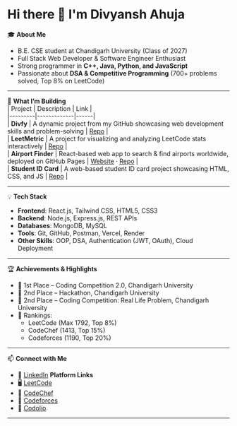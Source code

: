 # Hi there 👋 I'm Divyansh Ahuja  

🎓 **About Me**  
- B.E. CSE student at Chandigarh University (Class of 2027)  
- Full Stack Web Developer & Software Engineer Enthusiast  
- Strong programmer in **C++, Java, Python, and JavaScript**  
- Passionate about **DSA & Competitive Programming** (700+ problems solved, Top 8% on LeetCode)  

---

🔭 **What I’m Building**  
| Project | Description | Link |  
|---------|-------------|------|  
| **Divfy** | A dynamic project from my GitHub showcasing web development skills and problem-solving | [Repo](https://github.com/DivyanshAhuja08/Divfy) |  
| **LeetMetric** | A project for visualizing and analyzing LeetCode stats interactively | [Repo](https://github.com/DivyanshAhuja08/LeetMetric) |  
| **Airport Finder** | React-based web app to search & find airports worldwide, deployed on GitHub Pages | [Website](https://divyanshahuja08.github.io/Airport-finder/) · [Repo](https://github.com/DivyanshAhuja08/Airport-finder) |  
| **Student ID Card** | A web-based student ID card project showcasing HTML, CSS, and JS | [Repo](https://github.com/DivyanshAhuja08/Student-ID-Card) |  

---

💡 **Tech Stack**  
- **Frontend**: React.js, Tailwind CSS, HTML5, CSS3  
- **Backend**: Node.js, Express.js, REST APIs  
- **Databases**: MongoDB, MySQL  
- **Tools**: Git, GitHub, Postman, Vercel, Render  
- **Other Skills**: OOP, DSA, Authentication (JWT, OAuth), Cloud Deployment  

---

🏆 **Achievements & Highlights**  
- 🥇 1st Place – Coding Competition 2.0, Chandigarh University  
- 🥈 2nd Place – Hackathon, Chandigarh University  
- 🥈 2nd Place – Coding Competition: Real Life Problem, Chandigarh University  
- 🎯 Rankings:  
  - LeetCode (Max 1792, Top 8%)  
  - CodeChef (1413, Top 15%)  
  - Codeforces (1190, Top 20%)  

---

📫 **Connect with Me**    
- 💼 [LinkedIn](https://www.linkedin.com/in/divyanshahuja08)
  **Platform Links**    
- 🖥️ [LeetCode](https://leetcode.com/u/divyansh2005/)  
- 🍴 [CodeChef](https://www.codechef.com/users/divyanshahuja)  
- 🔗 [Codeforces](https://codeforces.com/profile/Divyansh_Ahuja_08)  
- 📘 [Codolio](https://codolio.com/profile/ypVw6hwn)  

---
